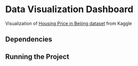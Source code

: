 # Data Visualization Dashboard

Visualization of [Housing Price in Beijing dataset](https://www.kaggle.com/datasets/ruiqurm/lianjia) from Kaggle

## Dependencies

## Running the Project
